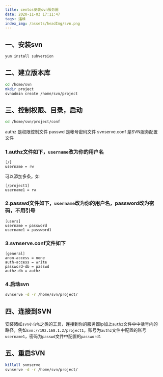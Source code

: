 ```yaml
---
title: centos安装svn服务器
date: 2020-11-03 17:11:47
tags: 运维
index_img: /assets/headImg/svn.png
---
```


## 一、安装svn

```sh
yum install subversion
```
<!--more-->
## 二、建立版本库

```sh
cd /home/svn
mkdir project
svnadmin create /home/svn/project
```

## 三、控制权限、目录，启动

```sh
cd /home/svn/project/conf
```

authz 是权限控制文件 passwd 是帐号密码文件 svnserve.conf 是SVN服务配置文件

### 1.authz文件如下，`username`改为你的用户名

```
[/]
username = rw
```

可以添加多条，如

```
[/project1]
username1 = rw
```

### 2.passwd文件如下，`username`改为你的用户名，password改为密码，不用引号


```
[users]
username = password
username1 = password1
```

### 3.svnserve.conf文件如下

```
[general]
anon-access = none
auth-access = write
password-db = passwd
authz-db = authz
```

### 4.启动svn

```sh
svnserve -d -r /home/svn/project/
```

## 四、连接到SVN

安装诸如`svn小乌龟`之类的工具，连接到你的服务器ip加上`authz`文件中中括号内的路径，例如`svn://192.168.1.2/project1`，账号为`authz`文件中配置的账号`username1`，密码为`passwd`文件中配置的`password1`

## 五、重启SVN

```sh
killall svnserve
svnserve -d -r /home/svn/project/
```